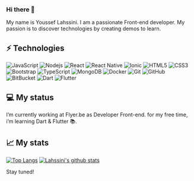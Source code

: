 ### Hi there 👋
My name is Youssef Lahssini. I am a passionate Front-end developer. My passion is to discover technologies by creating demos to learn.

## ⚡ Technologies
![JavaScript](https://img.shields.io/badge/-JavaScript-black?style=flat-square&logo=javascript)
![Nodejs](https://img.shields.io/badge/-Nodejs-black?style=flat-square&logo=Node.js)
![React](https://img.shields.io/badge/-React-black?style=flat-square&logo=react)
![React Native](https://img.shields.io/badge/-React%20Native-darkblue?style=flat-square&logo=react)
![Ionic](https://img.shields.io/badge/-Ionic-black?style=flat-square&logo=ionic)
![HTML5](https://img.shields.io/badge/-HTML5-E34F26?style=flat-square&logo=html5&logoColor=white)
![CSS3](https://img.shields.io/badge/-CSS3-1572B6?style=flat-square&logo=css3)
![Bootstrap](https://img.shields.io/badge/-Bootstrap-563D7C?style=flat-square&logo=bootstrap)
![TypeScript](https://img.shields.io/badge/-TypeScript-007ACC?style=flat-square&logo=typescript)
![MongoDB](https://img.shields.io/badge/-MongoDB-black?style=flat-square&logo=mongodb)
![Docker](https://img.shields.io/badge/-Docker-black?style=flat-square&logo=docker)
![Git](https://img.shields.io/badge/-Git-black?style=flat-square&logo=git)
![GitHub](https://img.shields.io/badge/-GitHub-181717?style=flat-square&logo=github)
![BitBucket](https://img.shields.io/badge/-BitBucket-darkblue?style=flat-square&logo=bitbucket)
![Dart](https://img.shields.io/badge/Dart-learning-blue?style=flat-square&logo=dart)
![Flutter](https://img.shields.io/badge/Flutter-learning-blue?style=flat-square&logo=flutter)


## 💻 My status
I’m currently working at Flyer.be as Developer Front-end. for my free time, i’m learning Dart & Flutter 📚.

## 📈 My stats
[![Top Langs](https://github-readme-stats.vercel.app/api/top-langs/?username=ylahssini&layout=compact)]()
[![Lahssini's github stats](https://github-readme-stats.vercel.app/api?username=ylahssini&hide=prs,contribs&show_icons=true&theme=dracula)]()


Stay tuned!
<!--
[![Emoji Translator](https://github-readme-stats.vercel.app/api/pin/?username=ylahssini&repo=emoji-translator)]()

**ylahssini/ylahssini** is a ✨ _special_ ✨ repository because its `README.md` (this file) appears on your GitHub profile.

Here are some ideas to get you started:

- 🔭 I’m currently working on ...
- 🌱 I’m currently learning ...
- 👯 I’m looking to collaborate on ...
- 🤔 I’m looking for help with ...
- 💬 Ask me about ...
- 📫 How to reach me: ...
- 😄 Pronouns: ...
- ⚡ Fun fact: ...
-->

